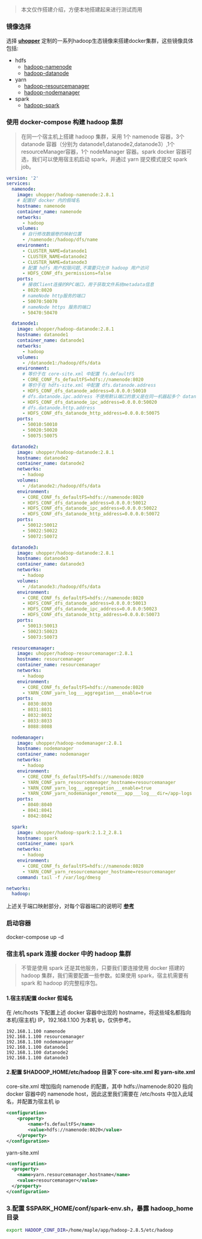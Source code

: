 > 本文仅作搭建介绍，方便本地搭建起来进行测试而用

### 镜像选择

选择 **[uhopper](https://hub.docker.com/u/uhopper)** 定制的一系列hadoop生态镜像来搭建docker集群，这些镜像具体包括:

- hdfs
  - [hadoop-namenode](https://hub.docker.com/r/uhopper/hadoop-namenode)
  - [hadoop-datanode](https://hub.docker.com/r/uhopper/hadoop-datanode)
- yarn
  - [hadoop-resourcemanager](https://hub.docker.com/r/uhopper/hadoop-resourcemanager)
  - [hadoop-nodemanager](https://hub.docker.com/r/uhopper/hadoop-nodemanager)
- spark
  - [hadoop-spark](https://hub.docker.com/r/uhopper/hadoop-spark)

### 使用 docker-compose 构建 hadoop 集群

> 在同一个宿主机上搭建 hadoop 集群，采用 1个 namenode 容器，3个 datanode 容器（分别为 datanode1,datanode2,datanode3）,1个 resourceManager容器，1个 nodeManager 容器。spark docker 容器可选，我们可以使用宿主机启动 spark，并通过 yarn 提交模式提交 spark job。

```yaml
version: '2'
services:
  namenode:
    image: uhopper/hadoop-namenode:2.8.1
    # 配置好 docker 内的假域名
    hostname: namenode
    container_name: namenode
    networks:
      - hadoop
    volumes:
      # 自行修改数据卷的映射位置
      - /namenode:/hadoop/dfs/name
    environment:
      - CLUSTER_NAME=datanode1
      - CLUSTER_NAME=datanode2
      - CLUSTER_NAME=datanode3
      # 配置 hdfs 用户权限问题,不需要只允许 hadoop 用户访问
      - HDFS_CONF_dfs_permissions=false
    ports:
      # 接收Client连接的RPC端口，用于获取文件系统metadata信息
      - 8020:8020
      # nameNode http服务的端口
      - 50070:50070
      # nameNode https 服务的端口
      - 50470:50470

  datanode1:
    image: uhopper/hadoop-datanode:2.8.1
    hostname: datanode1
    container_name: datanode1
    networks:
      - hadoop
    volumes:
      - /datanode1:/hadoop/dfs/data
    environment:
      # 等价于在 core-site.xml 中配置 fs.defaultFS
      - CORE_CONF_fs_defaultFS=hdfs://namenode:8020
      # 等价于在 hdfs-site.xml 中配置 dfs.datanode.address
      - HDFS_CONF_dfs_datanode_address=0.0.0.0:50010
      # dfs.datanode.ipc.address 不使用默认端口的意义是在同一机器起多个 datanode，暴露端口需要不同
      - HDFS_CONF_dfs_datanode_ipc_address=0.0.0.0:50020
      # dfs.datanode.http.address
      - HDFS_CONF_dfs_datanode_http_address=0.0.0.0:50075
    ports:
      - 50010:50010
      - 50020:50020
      - 50075:50075

  datanode2:
    image: uhopper/hadoop-datanode:2.8.1
    hostname: datanode2
    container_name: datanode2
    networks:
      - hadoop
    volumes:
      - /datanode2:/hadoop/dfs/data
    environment:
      - CORE_CONF_fs_defaultFS=hdfs://namenode:8020
      - HDFS_CONF_dfs_datanode_address=0.0.0.0:50012
      - HDFS_CONF_dfs_datanode_ipc_address=0.0.0.0:50022
      - HDFS_CONF_dfs_datanode_http_address=0.0.0.0:50072
    ports:
      - 50012:50012
      - 50022:50022
      - 50072:50072

  datanode3:
    image: uhopper/hadoop-datanode:2.8.1
    hostname: datanode3
    container_name: datanode3
    networks:
      - hadoop
    volumes:
      - /datanode3:/hadoop/dfs/data
    environment:
      - CORE_CONF_fs_defaultFS=hdfs://namenode:8020
      - HDFS_CONF_dfs_datanode_address=0.0.0.0:50013
      - HDFS_CONF_dfs_datanode_ipc_address=0.0.0.0:50023
      - HDFS_CONF_dfs_datanode_http_address=0.0.0.0:50073
    ports:
      - 50013:50013
      - 50023:50023
      - 50073:50073

  resourcemanager:
    image: uhopper/hadoop-resourcemanager:2.8.1
    hostname: resourcemanager
    container_name: resourcemanager
    networks:
      - hadoop
    environment:
      - CORE_CONF_fs_defaultFS=hdfs://namenode:8020
      - YARN_CONF_yarn_log___aggregation___enable=true
    ports:
      - 8030:8030
      - 8031:8031
      - 8032:8032
      - 8033:8033
      - 8088:8088

  nodemanager:
    image: uhopper/hadoop-nodemanager:2.8.1
    hostname: nodemanager
    container_name: nodemanager
    networks:
      - hadoop
    environment:
      - CORE_CONF_fs_defaultFS=hdfs://namenode:8020
      - YARN_CONF_yarn_resourcemanager_hostname=resourcemanager
      - YARN_CONF_yarn_log___aggregation___enable=true
      - YARN_CONF_yarn_nodemanager_remote___app___log___dir=/app-logs
    ports:
      - 8040:8040
      - 8041:8041
      - 8042:8042

  spark:
    image: uhopper/hadoop-spark:2.1.2_2.8.1
    hostname: spark
    container_name: spark
    networks:
      - hadoop
    environment:
      - CORE_CONF_fs_defaultFS=hdfs://namenode:8020
      - YARN_CONF_yarn_resourcemanager_hostname=resourcemanager
    command: tail -f /var/log/dmesg

networks:
  hadoop:
```

上述关于端口映射部分，对每个容器端口的说明可 **[参考](https://blog.csdn.net/baiBenny/article/details/53887328)**

### 启动容器

docker-compose up -d

### 宿主机 spark 连接 docker 中的 hadoop 集群

> 不管是使用 spark 还是其他服务，只要我们要连接使用 docker 搭建的 hadoop 集群，我们需要配置一些参数。如果使用 spark，宿主机需要有 spark 和 hadoop 的完整程序包。

#### 1.宿主机配置 docker 假域名

在 /etc/hosts 下配置上述 docker 容器中出现的 hostname，将这些域名都指向本机(宿主机) IP，192.168.1.100 为本机 ip，仅供参考。

```
192.168.1.100 namenode
192.168.1.100 resourcemanager
192.168.1.100 nodemanager
192.168.1.100 datanode1
192.168.1.100 datanode2
192.168.1.100 datanode3
```

#### 2.配置 $HADOOP_HOME/etc/hadoop 目录下 core-site.xml 和 yarn-site.xml

core-site.xml 增加指向 namenode 的配置，其中 hdfs://namenode:8020 指向 docker 容器中的 namenode host，因此这里我们需要在 /etc/hosts 中加入此域名，并配置为宿主机 ip

```xml
<configuration>
    <property>
        <name>fs.defaultFS</name>
        <value>hdfs://namenode:8020</value>
    </property>
</configuration>
```

yarn-site.xml

```xml
<configuration>
  <property>
    <name>yarn.resourcemanager.hostname</name>
    <value>resourcemanager</value>
  </property>
</configuration>
```

### 3.配置 $SPARK_HOME/conf/spark-env.sh，暴露 hadoop_home 目录

```sh
export HADOOP_CONF_DIR=/home/maple/app/hadoop-2.8.5/etc/hadoop
```
